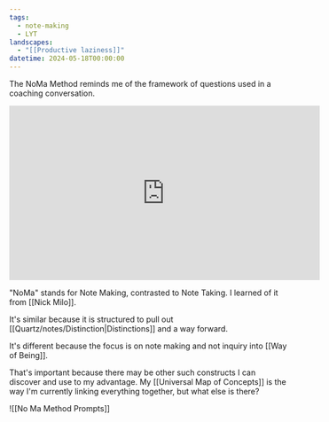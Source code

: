 ```yaml
---
tags:
  - note-making
  - LYT
landscapes:
  - "[[Productive laziness]]"
datetime: 2024-05-18T00:00:00
---
```

The NoMa Method reminds me of the framework of questions used in a coaching conversation. 

<iframe width="560" height="315" src="https://www.youtube.com/embed/SAsZDg2l1R0?si=3MfiV88NM0aCTb53" title="YouTube video player" frameborder="0" allow="accelerometer; autoplay; clipboard-write; encrypted-media; gyroscope; picture-in-picture; web-share" referrerpolicy="strict-origin-when-cross-origin" allowfullscreen></iframe>

"NoMa" stands for Note Making, contrasted to Note Taking. I learned of it from [[Nick Milo]].

It's similar because it is structured to pull out [[Quartz/notes/Distinction|Distinctions]] and a way forward. 

It's different because the focus is on note making and not inquiry into [[Way of Being]].

That's important because there may be other such constructs I can discover and use to my advantage. My [[Universal Map of Concepts]] is the way I'm currently linking everything together, but what else is there?

![[No Ma Method Prompts]]